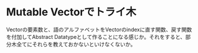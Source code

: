 # Mutable Vectorでトライ木

Vectorの要素数と、語のアルファベットをVectorのindexに直す関数、戻す関数を付加してAbstract Datatypeとして作ることになる感じか。それをすると、部分木全てにそれらを教えておかないといけなくないか。

